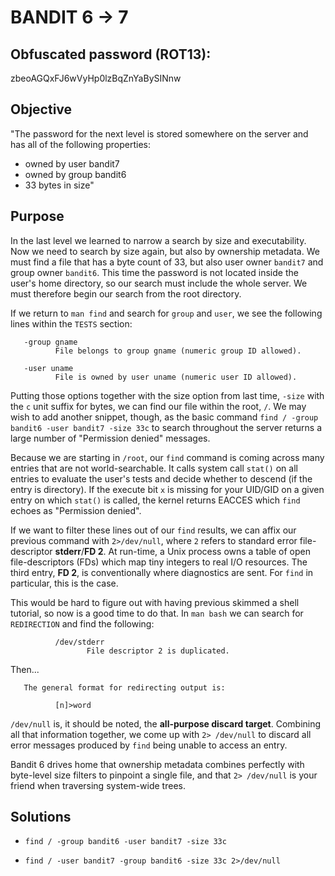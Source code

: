 # BANDIT 6 -> 7

## Obfuscated password (ROT13): 

zbeoAGQxFJ6wVyHp0lzBqZnYaBySINnw

## Objective

"The password for the next level is stored somewhere on the server and has all of the following properties:
- owned by user bandit7
- owned by group bandit6
- 33 bytes in size"

## Purpose

In the last level we learned to narrow a search by size and executability. Now we need to search by size again, but also by ownership metadata. We must find a file that has a byte count of 33, but also user owner `bandit7` and group owner `bandit6`. This time the password is not located inside the user's home directory, so our search must include the whole server. We must therefore begin our search from the root directory.

If we return to `man find` and search for `group` and `user`, we see the following lines within the `TESTS` section:
	
<premarkdown>

       -group gname
              File belongs to group gname (numeric group ID allowed).

</pre>
<premarkdown>

       -user uname
              File is owned by user uname (numeric user ID allowed).

</pre>

Putting those options together with the size option from last time, `-size` with the `c` unit suffix for bytes, we can find our file within the root, `/`. We may wish to add another snippet, though, as the basic command `find / -group bandit6 -user bandit7 -size 33c` to search throughout the server returns a large number of "Permission denied" messages.

Because we are starting in `/root`, our `find` command is coming across many entries that are not world-searchable. It calls system call `stat()` on all entries to evaluate the user's tests and decide whether to descend (if the entry is  directory). If the execute bit `x` is missing for your UID/GID on a given entry on which `stat()` is called, the kernel returns EACCES which `find` echoes as "Permission denied".

If we want to filter these lines out of our `find` results, we can affix our previous command with `2>/dev/null`, where `2` refers to standard error file-descriptor **stderr**/**FD 2**. At run-time, a Unix process owns a table of open file-descriptors (FDs) which map tiny integers to real I/O resources. The third entry, **FD 2**, is conventionally where diagnostics are sent. For `find` in particular, this is the case.

This would be hard to figure out with having previous skimmed a shell tutorial, so now is a good time to do that. In `man bash` we can search for `REDIRECTION` and find the following:

<premarkdown>

              /dev/stderr
                     File descriptor 2 is duplicated.

</pre>

Then...

<premarkdown>


       The general format for redirecting output is:

              [n]>word


</pre>

`/dev/null` is, it should be noted, the **all-purpose discard target**. Combining all that information together, we come up with `2> /dev/null` to discard all error messages produced by `find` being unable to access an entry.

Bandit 6 drives home that ownership metadata combines perfectly with byte-level size filters to pinpoint a single file, and that `2> /dev/null` is your friend when traversing system-wide trees.

## Solutions

- `find / -group bandit6 -user bandit7 -size 33c`

- `find / -user bandit7 -group bandit6 -size 33c 2>/dev/null`



